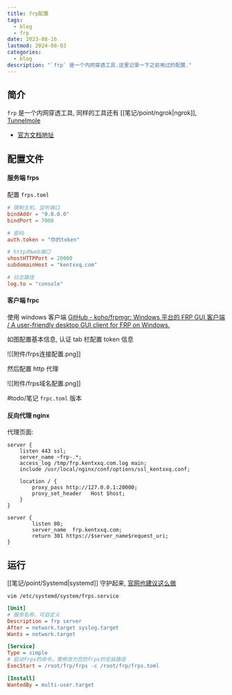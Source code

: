 ```yaml
---
title: frp配置
tags:
  - blog
  - frp
date: 2023-08-16
lastmod: 2024-08-03
categories:
  - blog
description: "`frp` 是一个内网穿透工具.这里记录一下之前用过的配置."
---
```


## 简介

`frp` 是一个内网穿透工具, 同样的工具还有 [[笔记/point/ngrok|ngrok]], [Tunnelmole](https://tunnelmole.com/)

- [官方文档地址](https://gofrp.org/zh-cn/docs/examples/ssh/)

## 配置文件

#### 服务端 frps

配置 `frps.toml`

```toml
# 限制主机、监听端口
bindAddr = "0.0.0.0"
bindPort = 7000

# 密码
auth.token = "你的token"

# http的web端口
vhostHTTPPort = 20000
subdomainHost = "kentxxq.com"

# 日志路径
log.to = "console"
```

#### 客户端 frpc

使用 windows 客户端 [GitHub - koho/frpmgr: Windows 平台的 FRP GUI 客户端 / A user-friendly desktop GUI client for FRP on Windows.](https://github.com/koho/frpmgr)

如图配置基本信息, 认证 tab 栏配置 token 信息

![[附件/frps连接配置.png]]

然后配置 http 代理

![[附件/frps域名配置.png]]

#todo/笔记 `frpc.toml` 版本

#### 反向代理 nginx

代理页面:

```nginx
server {
    listen 443 ssl;
    server_name ~frp-.*;
    access_log /tmp/frp.kentxxq.com.log main;
    include /usr/local/nginx/conf/options/ssl_kentxxq.conf;

    location / {
        proxy_pass http://127.0.0.1:20000;
        proxy_set_header   Host $host;
    }
}

server {
        listen 80;
        server_name  frp.kentxxq.com;
        return 301 https://$server_name$request_uri;
}
```

## 运行

[[笔记/point/Systemd|systemd]] 守护起来, [官网也建议这么做](https://gofrp.org/zh-cn/docs/setup/systemd/)

`vim /etc/systemd/system/frps.service`

```ini
[Unit]
# 服务名称，可自定义
Description = frp server
After = network.target syslog.target
Wants = network.target

[Service]
Type = simple
# 启动frps的命令，需修改为您的frps的安装路径
ExecStart = /root/frp/frps -c /root/frp/frps.toml

[Install]
WantedBy = multi-user.target
```
